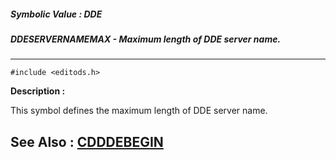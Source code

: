 ##### Symbolic Value : DDE
##### DDESERVERNAMEMAX - Maximum length of DDE server name.
---
```
#include <editods.h>
```
**Description :**

This symbol defines the maximum length of DDE server name.

**See Also :**
[CDDDEBEGIN](/reference/Data/CDDDEBEGIN)
---
